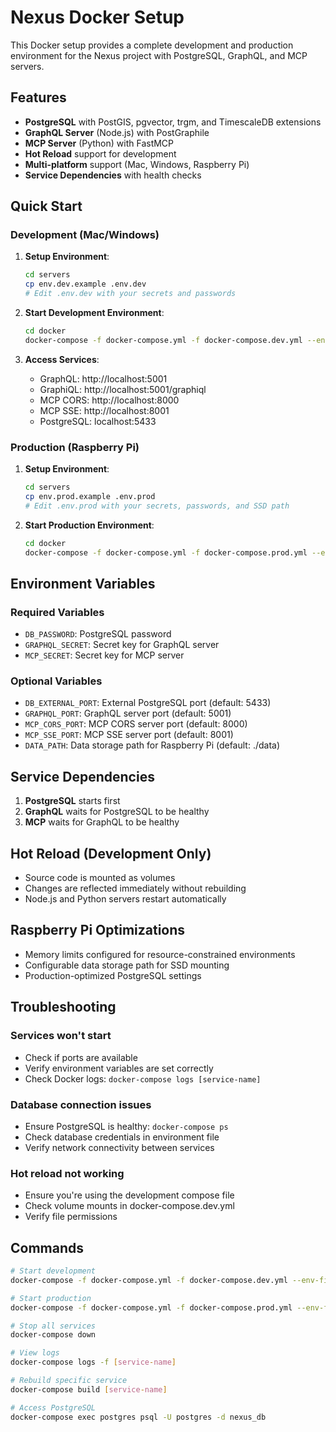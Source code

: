 # Nexus Docker Setup

This Docker setup provides a complete development and production environment for the Nexus project with PostgreSQL, GraphQL, and MCP servers.

## Features

- **PostgreSQL** with PostGIS, pgvector, trgm, and TimescaleDB extensions
- **GraphQL Server** (Node.js) with PostGraphile
- **MCP Server** (Python) with FastMCP
- **Hot Reload** support for development
- **Multi-platform** support (Mac, Windows, Raspberry Pi)
- **Service Dependencies** with health checks

## Quick Start

### Development (Mac/Windows)

1. **Setup Environment**:
   ```bash
   cd servers
   cp env.dev.example .env.dev
   # Edit .env.dev with your secrets and passwords
   ```

2. **Start Development Environment**:
   ```bash
   cd docker
   docker-compose -f docker-compose.yml -f docker-compose.dev.yml --env-file ../.env.dev up --build
   ```

3. **Access Services**:
   - GraphQL: http://localhost:5001
   - GraphiQL: http://localhost:5001/graphiql
   - MCP CORS: http://localhost:8000
   - MCP SSE: http://localhost:8001
   - PostgreSQL: localhost:5433

### Production (Raspberry Pi)

1. **Setup Environment**:
   ```bash
   cd servers
   cp env.prod.example .env.prod
   # Edit .env.prod with your secrets, passwords, and SSD path
   ```

2. **Start Production Environment**:
   ```bash
   cd docker
   docker-compose -f docker-compose.yml -f docker-compose.prod.yml --env-file ../.env.prod up -d
   ```

## Environment Variables

### Required Variables

- `DB_PASSWORD`: PostgreSQL password
- `GRAPHQL_SECRET`: Secret key for GraphQL server
- `MCP_SECRET`: Secret key for MCP server

### Optional Variables

- `DB_EXTERNAL_PORT`: External PostgreSQL port (default: 5433)
- `GRAPHQL_PORT`: GraphQL server port (default: 5001)
- `MCP_CORS_PORT`: MCP CORS server port (default: 8000)
- `MCP_SSE_PORT`: MCP SSE server port (default: 8001)
- `DATA_PATH`: Data storage path for Raspberry Pi (default: ./data)

## Service Dependencies

1. **PostgreSQL** starts first
2. **GraphQL** waits for PostgreSQL to be healthy
3. **MCP** waits for GraphQL to be healthy

## Hot Reload (Development Only)

- Source code is mounted as volumes
- Changes are reflected immediately without rebuilding
- Node.js and Python servers restart automatically

## Raspberry Pi Optimizations

- Memory limits configured for resource-constrained environments
- Configurable data storage path for SSD mounting
- Production-optimized PostgreSQL settings

## Troubleshooting

### Services won't start
- Check if ports are available
- Verify environment variables are set correctly
- Check Docker logs: `docker-compose logs [service-name]`

### Database connection issues
- Ensure PostgreSQL is healthy: `docker-compose ps`
- Check database credentials in environment file
- Verify network connectivity between services

### Hot reload not working
- Ensure you're using the development compose file
- Check volume mounts in docker-compose.dev.yml
- Verify file permissions

## Commands

```bash
# Start development
docker-compose -f docker-compose.yml -f docker-compose.dev.yml --env-file ../.env.dev up --build

# Start production
docker-compose -f docker-compose.yml -f docker-compose.prod.yml --env-file ../.env.prod up -d

# Stop all services
docker-compose down

# View logs
docker-compose logs -f [service-name]

# Rebuild specific service
docker-compose build [service-name]

# Access PostgreSQL
docker-compose exec postgres psql -U postgres -d nexus_db
```
